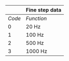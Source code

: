 || Fine step data |
| --- | --- |
| *Code* | *Function* |
| 0 | 20 Hz   |
| 1 | 100 Hz  |
| 2 | 500 Hz  |
| 3 | 1000 Hz |
